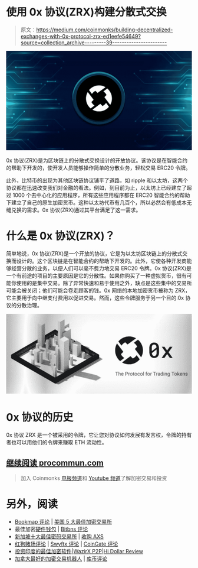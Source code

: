 # 使用 0x 协议(ZRX)构建分散式交换

> 原文：<https://medium.com/coinmonks/building-decentralized-exchanges-with-0x-protocol-zrx-ed1eefe54649?source=collection_archive---------39----------------------->

![](img/ea072248b18cf71bdfd01ca0f78a007f.png)

0x 协议(ZRX)是为区块链上的分散式交换设计的开放协议。该协议是在智能合约的帮助下开发的，使开发人员能够操作简单的分散业务，轻松交易 ERC20 令牌。

此外，比特币的出现为其他区块链协议铺平了道路，如 ripple 和以太坊，这两个协议都在迅速改变我们对金融的看法。例如，到目前为止，以太坊上已经建立了超过 1000 个去中心化的应用程序，所有这些应用程序都在 ERC20 智能合约的帮助下建立了自己的原生加密货币。这种以太坊代币有几百个，所以必然会有低成本无缝兑换的需求。0x 协议(ZRX)通过其平台满足了这一需求。

# 什么是 0x 协议(ZRX)？

简单地说，0x 协议(ZRX)是一个开放的协议，它是为以太坊区块链上的分散式交换而设计的。这个区块链是在智能合约的帮助下开发的。此外，它使各种开发商能够经营分散的业务，以便人们可以毫不费力地交易 ERC20 令牌。0x 协议(ZRX)是一个有前途的项目的主要原因是它的分散性。如果你购买了一种虚拟货币，很有可能你使用的是集中交易。除了异常快速和易于使用之外，缺点是这些集中的交易所可能会被关闭；他们可能会卷走顾客的钱。0x 网络的本地加密货币被称为 ZRX，它主要用于向中继支付费用以促进交易。然而，这些令牌服务于另一个目的:0x 协议的分散治理。

![](img/628b30e0b41835b8dae24092c9a14404.png)

# 0x 协议的历史

0x 协议 ZRX 是一个被采用的令牌，它让您对协议如何发展有发言权，令牌的持有者也可以用他们的令牌来赚取 ETH 流动性。

## [继续阅读 procommun.com](https://procommun.com/2022/03/technology/building-decentralized-exchanges-with-0x-protocol-zrx/)

> 加入 Coinmonks [电报频道](https://t.me/coincodecap)和 [Youtube 频道](https://www.youtube.com/c/coinmonks/videos)了解加密交易和投资

# 另外，阅读

*   [Bookmap 评论](https://coincodecap.com/bookmap-review-2021-best-trading-software) | [美国 5 大最佳加密交易所](https://coincodecap.com/crypto-exchange-usa)
*   最佳加密[硬件钱包](/coinmonks/hardware-wallets-dfa1211730c6) | [Bitbns 评论](/coinmonks/bitbns-review-38256a07e161)
*   [新加坡十大最佳密码交易所](https://coincodecap.com/crypto-exchange-in-singapore) | [收购 AXS](https://coincodecap.com/buy-axs-token)
*   [红狗赌场评论](https://coincodecap.com/red-dog-casino-review) | [Swyftx 评论](https://coincodecap.com/swyftx-review) | [CoinGate 评论](https://coincodecap.com/coingate-review)
*   [投资印度的最佳加密软件](https://coincodecap.com/best-crypto-to-invest-in-india-in-2021)|[WazirX P2P](https://coincodecap.com/wazirx-p2p)|[Hi Dollar Review](https://coincodecap.com/hi-dollar-review)
*   [加拿大最好的加密交易机器人](https://coincodecap.com/5-best-crypto-trading-bots-in-canada) | [库币评论](https://coincodecap.com/kucoin-review)